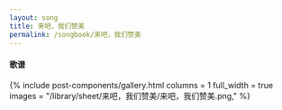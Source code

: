 ```yaml
---
layout: song
title: 来吧，我们赞美
permalink: /songbook/来吧，我们赞美
---
```


#### 歌谱

{% include post-components/gallery.html
    columns = 1
    full_width = true
    images = "/library/sheet/来吧，我们赞美/来吧，我们赞美.png,"
%}
